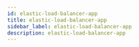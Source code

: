 ```yaml
---
id: elastic-load-balancer-app
title: elastic-load-balancer-app
sidebar_label: elastic-load-balancer-app
description: elastic-load-balancer-app
---
```

